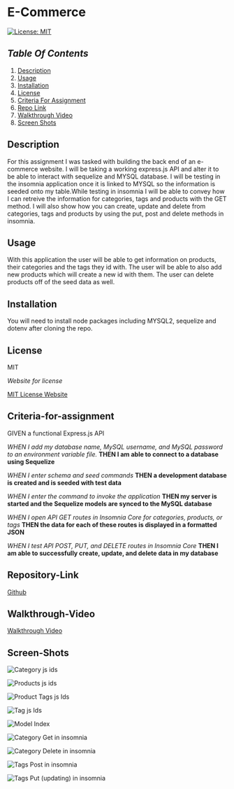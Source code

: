 # E-Commerce

[![License: MIT](https://img.shields.io/badge/License-MIT-yellow.svg)](https://opensource.org/licenses/MIT)

## _Table Of Contents_

1. [Description](#description)
2. [Usage](#usage)
3. [Installation](#installation)
4. [License](#license)
5. [Criteria For Assignment](#criteria-for-assignment)
6. [Repo Link](#repository-link)
7. [Walkthrough Video](#walkthrough-video)
8. [Screen Shots](#screen-shots)

## Description

For this assignment I was tasked with building the back end of an e-commerce website. I will be taking a working express.js API and alter it to be able to interact with sequelize and MYSQL database. I will be testing in the insomnia application once it is linked to MYSQL so the information is seeded onto my table.While testing in insomnia I will be able to convey how I can retreive the information for categories, tags and products with the GET method. I will also show how you can create, update and delete from categories, tags and products by using the put, post and delete methods in insomnia.

## Usage

With this application the user will be able to get information on products, their categories and the tags they id with. The user will be able to also add new products which will create a new id with them. The user can delete products off of the seed data as well.

## Installation

You will need to install node packages including MYSQL2, sequelize and dotenv after cloning the repo.

## License

MIT

_Website for license_

[MIT License Website](https://mit-license.org/)

## Criteria-for-assignment

GIVEN a functional Express.js API

*WHEN I add my database name, MySQL username, and MySQL password to an environment variable file.*
**THEN I am able to connect to a database using Sequelize**

*WHEN I enter schema and seed commands*
**THEN a development database is created and is seeded with test data**

*WHEN I enter the command to invoke the application*
**THEN my server is started and the Sequelize models are synced to the MySQL database**

*WHEN I open API GET routes in Insomnia Core for categories, products, or tags*
**THEN the data for each of these routes is displayed in a formatted JSON**

*WHEN I test API POST, PUT, and DELETE routes in Insomnia Core*
**THEN I am able to successfully create, update, and delete data in my database**

## Repository-Link

[Github](https://github.com/PintoDrop/ecom)

## Walkthrough-Video

[Walkthrough Video](https://drive.google.com/file/d/1Onvp4B3JpOADRyyo2HGvUZ_wXWc0wfPm/view)

## Screen-Shots

![Category js ids](./images/categoryjs.JPG)

![Products js ids](./images/productjs.JPG)

![Product Tags js Ids](./images/ProductTagjs.JPG)

![Tag js Ids](./images/Tagsjs.JPG)

![Model Index](./images/modelIndex.JPG)

![Category Get in insomnia](./images/catGets.JPG)

![Category Delete in insomnia](./images/catDelete.JPG)

![Tags Post in insomnia](./images/tagPost.JPG)

![Tags Put (updating) in insomnia](./images/tagPut(update).JPG)